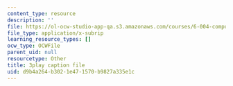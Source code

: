 ```yaml
---
content_type: resource
description: ''
file: https://ol-ocw-studio-app-qa.s3.amazonaws.com/courses/6-004-computation-structures-spring-2017/d9b4a264b3021e471570b9827a335e1c_q38KAGAKORk.srt
file_type: application/x-subrip
learning_resource_types: []
ocw_type: OCWFile
parent_uid: null
resourcetype: Other
title: 3play caption file
uid: d9b4a264-b302-1e47-1570-b9827a335e1c
---
```

